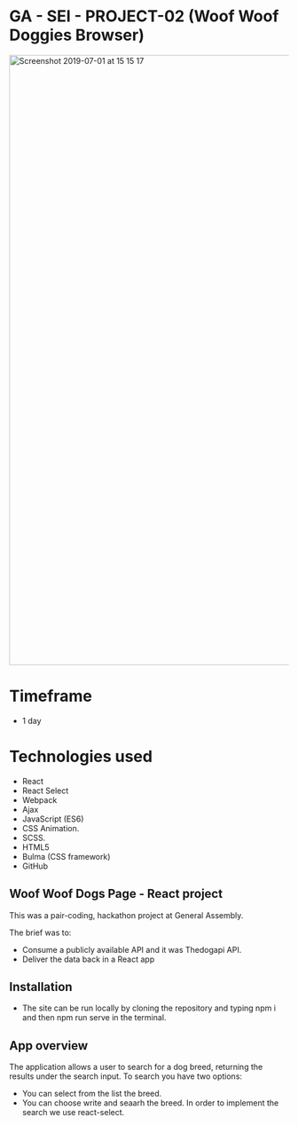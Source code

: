 # GA - SEI - PROJECT-02 (Woof Woof Doggies Browser)

<img width="1100" alt="Screenshot 2019-07-01 at 15 15 17" src="https://user-images.githubusercontent.com/47470930/60443387-10b32b80-9c13-11e9-970e-f877a2d0e975.png">


# Timeframe
* 1 day

# Technologies used
* React
* React Select
* Webpack
* Ajax
* JavaScript (ES6)
* CSS Animation.
* SCSS.
* HTML5
* Bulma (CSS framework)
* GitHub

## Woof Woof Dogs Page - React project

This was a pair-coding, hackathon project at General Assembly.

The brief was to:

* Consume a publicly available API and it was Thedogapi API.
* Deliver the data back in a React app

## Installation

* The site can be run locally by cloning the repository and typing npm i and then npm run serve in the terminal.

## App overview

The application allows a user to search for a dog breed, returning the results under the search input. To search you have two options:
* You can select from the list the breed.
* You can choose write and seaarh the breed. 
In order to implement the search we use react-select.



